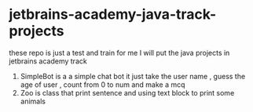 # jetbrains-academy-java-track-projects
these repo is just a test and train for me 
I will put the java projects in jetbrains academy track 
1) SimpleBot is a a simple chat bot it just take the user name , guess the age of user , count from 0 to num and make a mcq  
2) Zoo is class that print sentence and using text block to print some animals 
